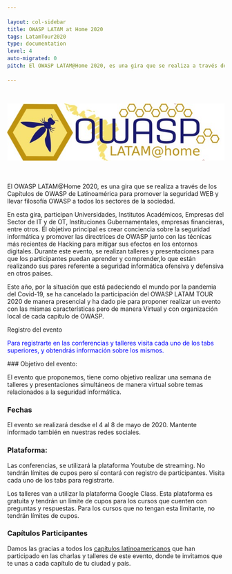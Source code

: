 ```yaml
---

layout: col-sidebar
title: OWASP LATAM at Home 2020
tags: LatamTour2020
type: documentation
level: 4
auto-migrated: 0
pitch: El OWASP LATAM@Home 2020, es una gira que se realiza a través de los Capítulos de OWASP en Latinoamérica para promover la seguridad WEB y llevar filosofía OWASP a todos los sectores de la sociedad.

---
```

<br>
<p align="center">
  <img src="assets/images/LatamAtHome.jpg">
</p>
<br><br>
El OWASP LATAM@Home 2020, es una gira que se realiza a través de los Capítulos de OWASP de Latinoamérica para promover la seguridad WEB y llevar filosofía OWASP a todos los sectores de la sociedad.

En esta gira, participan Universidades, Institutos Académicos, Empresas del Sector de IT y de OT, Instituciones Gubernamentales, empresas financieras, entre otros. El objetivo principal es crear conciencia sobre la seguridad informática y promover las directrices de OWASP junto con las técnicas más recientes de Hacking para mitigar sus efectos en los entornos digitales. Durante este evento, se realizan talleres y presentaciones para que los participantes puedan aprender y comprender,lo que están realizando sus pares referente a seguridad informática ofensiva y defensiva en otros países.

Este año, por la situación que está padeciendo el mundo por la pandemia del Covid-19, se ha cancelado la participación del OWASP LATAM TOUR 2020 de manera presencial y ha dado pie para proponer realizar un evento con las mismas características pero de manera Virtual y con organización local de cada capítulo de OWASP.
<p style="color:red font-size:25px">
Registro del evento
</p>
<p style="color:blue">
Para registrarte en las conferencias y talleres visita cada uno de los tabs superiores, y obtendrás información sobre los mismos.
</p>
### Objetivo del evento:

El evento que proponemos, tiene como objetivo realizar una semana de talleres y presentaciones simultáneos de manera virtual sobre temas relacionados a la seguridad informática.

### Fechas

El evento se realizará desdse el 4 al 8 de mayo de 2020. Mantente informado también en nuestras redes sociales.

### Plataforma:

Las conferencias, se utilizará la plataforma Youtube de streaming. No tendrán límites de cupos pero sí contará con registro de participantes. Visita cada uno de los tabs para registrarte.

Los talleres van a utilizar la plataforma Google Class. Esta plataforma es gratuita y tendrán un límite de cupos para los cursos que cuenten con preguntas y respuestas. Para los cursos que no tengan esta limitante, no tendrán límites de cupos.

### Capítulos Participantes

Damos las gracias a todos los [capítulos latinoamericanos](http://www.owasp.org/chapters/#SouthAmerica) que han participado en las charlas y talleres de este evento, donde te invitamos que te unas a cada capítulo de tu ciudad y país.

